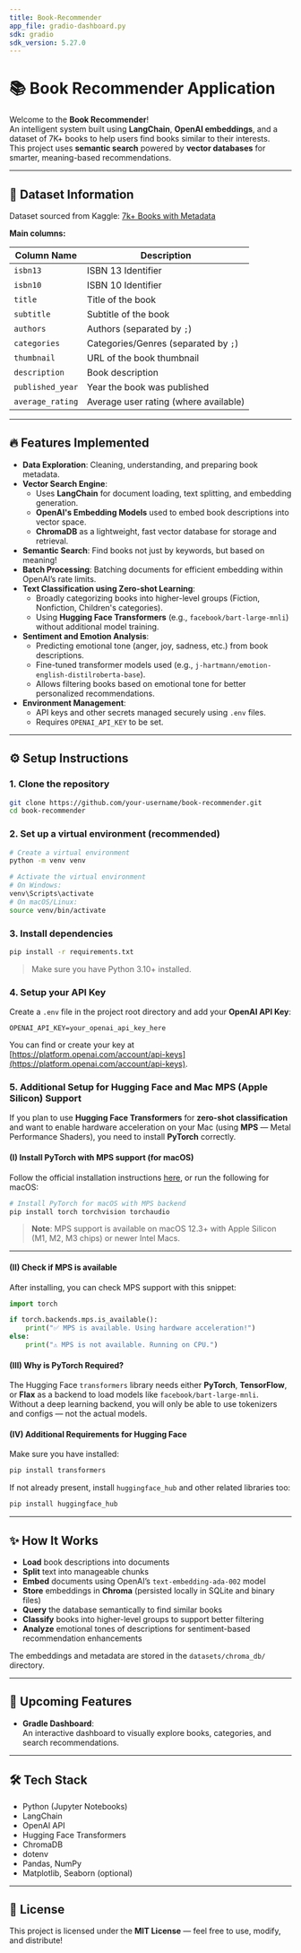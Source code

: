 ```yaml
---
title: Book-Recommender
app_file: gradio-dashboard.py
sdk: gradio
sdk_version: 5.27.0
---
```

# 📚 Book Recommender Application

Welcome to the **Book Recommender**!  
An intelligent system built using **LangChain**, **OpenAI embeddings**, and a dataset of 7K+ books to help users find books similar to their interests.  
This project uses **semantic search** powered by **vector databases** for smarter, meaning-based recommendations.

---

## 📂 Dataset Information

Dataset sourced from Kaggle: [7k+ Books with Metadata](https://www.kaggle.com/datasets/dylanjcastillo/7k-books-with-metadata)

**Main columns:**

| Column Name      | Description                                          |
|------------------|------------------------------------------------------|
| `isbn13`          | ISBN 13 Identifier                                   |
| `isbn10`          | ISBN 10 Identifier                                   |
| `title`           | Title of the book                                    |
| `subtitle`        | Subtitle of the book                                 |
| `authors`         | Authors (separated by `;`)                           |
| `categories`      | Categories/Genres (separated by `;`)                 |
| `thumbnail`       | URL of the book thumbnail                            |
| `description`     | Book description                                     |
| `published_year`  | Year the book was published                          |
| `average_rating`  | Average user rating (where available)                |

---

## 🔥 Features Implemented

- **Data Exploration**: Cleaning, understanding, and preparing book metadata.
- **Vector Search Engine**:
  - Uses **LangChain** for document loading, text splitting, and embedding generation.
  - **OpenAI's Embedding Models** used to embed book descriptions into vector space.
  - **ChromaDB** as a lightweight, fast vector database for storage and retrieval.
- **Semantic Search**: Find books not just by keywords, but based on meaning!
- **Batch Processing**: Batching documents for efficient embedding within OpenAI’s rate limits.
- **Text Classification using Zero-shot Learning**:
  - Broadly categorizing books into higher-level groups (Fiction, Nonfiction, Children's categories).
  - Using **Hugging Face Transformers** (e.g., `facebook/bart-large-mnli`) without additional model training.
- **Sentiment and Emotion Analysis**:
  - Predicting emotional tone (anger, joy, sadness, etc.) from book descriptions.
  - Fine-tuned transformer models used (e.g., `j-hartmann/emotion-english-distilroberta-base`).
  - Allows filtering books based on emotional tone for better personalized recommendations.
- **Environment Management**:
  - API keys and other secrets managed securely using `.env` files.
  - Requires `OPENAI_API_KEY` to be set.

---

## ⚙️ Setup Instructions

### 1. Clone the repository

```bash
git clone https://github.com/your-username/book-recommender.git
cd book-recommender
```

### 2. Set up a virtual environment (recommended)

```bash
# Create a virtual environment
python -m venv venv

# Activate the virtual environment
# On Windows:
venv\Scripts\activate
# On macOS/Linux:
source venv/bin/activate
```

### 3. Install dependencies

```bash
pip install -r requirements.txt
```

> Make sure you have Python 3.10+ installed.

### 4. Setup your API Key

Create a `.env` file in the project root directory and add your **OpenAI API Key**:

```
OPENAI_API_KEY=your_openai_api_key_here
```

You can find or create your key at [https://platform.openai.com/account/api-keys](https://platform.openai.com/account/api-keys).

### 5. Additional Setup for Hugging Face and Mac MPS (Apple Silicon) Support

If you plan to use **Hugging Face Transformers** for **zero-shot classification** and want to enable hardware acceleration on your Mac (using **MPS** — Metal Performance Shaders), you need to install **PyTorch** correctly.

#### (I) Install PyTorch with MPS support (for macOS)

Follow the official installation instructions [here](https://pytorch.org/get-started/locally/), or run the following for macOS:

```bash
# Install PyTorch for macOS with MPS backend
pip install torch torchvision torchaudio
```

> **Note**: MPS support is available on macOS 12.3+ with Apple Silicon (M1, M2, M3 chips) or newer Intel Macs.

---

#### (II) Check if MPS is available

After installing, you can check MPS support with this snippet:

```python
import torch

if torch.backends.mps.is_available():
    print("✅ MPS is available. Using hardware acceleration!")
else:
    print("⚠️ MPS is not available. Running on CPU.")
```

#### (III) Why is PyTorch Required?

The Hugging Face `transformers` library needs either **PyTorch**, **TensorFlow**, or **Flax** as a backend to load models like `facebook/bart-large-mnli`.  
Without a deep learning backend, you will only be able to use tokenizers and configs — not the actual models.

#### (IV) Additional Requirements for Hugging Face

Make sure you have installed:

```bash
pip install transformers
```

If not already present, install `huggingface_hub` and other related libraries too:

```bash
pip install huggingface_hub
```

---

## ✨ How It Works

- **Load** book descriptions into documents
- **Split** text into manageable chunks
- **Embed** documents using OpenAI’s `text-embedding-ada-002` model
- **Store** embeddings in **Chroma** (persisted locally in SQLite and binary files)
- **Query** the database semantically to find similar books
- **Classify** books into higher-level groups to support better filtering
- **Analyze** emotional tones of descriptions for sentiment-based recommendation enhancements

The embeddings and metadata are stored in the `datasets/chroma_db/` directory.

---

## 🔮 Upcoming Features

- **Gradle Dashboard**:  
  An interactive dashboard to visually explore books, categories, and search recommendations.

---

## 🛠️ Tech Stack

- Python (Jupyter Notebooks)
- LangChain
- OpenAI API
- Hugging Face Transformers
- ChromaDB
- dotenv
- Pandas, NumPy
- Matplotlib, Seaborn (optional)

---

## 📜 License

This project is licensed under the **MIT License** — feel free to use, modify, and distribute!
